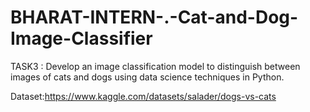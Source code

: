 # BHARAT-INTERN-.-Cat-and-Dog-Image-Classifier
TASK3 : Develop an image classification model to
distinguish between images of cats and dogs
using data science techniques in Python.

Dataset:https://www.kaggle.com/datasets/salader/dogs-vs-cats
